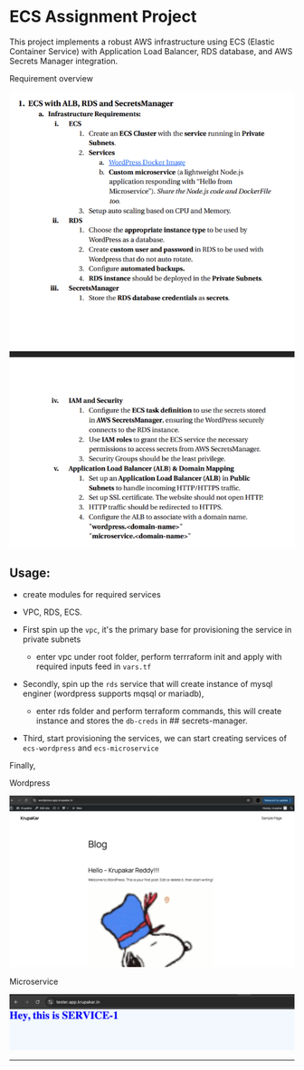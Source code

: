 # ECS Assignment Project

This project implements a robust AWS infrastructure using ECS (Elastic Container Service) with Application Load Balancer, RDS database, and AWS Secrets Manager integration.

Requirement overview

![Assignment](./ecs-microservice/assets/assignment.png)

## Usage:

-  create modules for required services
 - VPC, RDS, ECS.

- First spin up the `vpc`, it's the primary base for provisioning the service in private subnets
  - enter vpc under root folder, perform terrraform init and apply with required inputs feed in `vars.tf`

- Secondly, spin up the `rds` service that will create instance of mysql enginer (wordpress supports mqsql or mariadb),
  - enter rds folder and perform terraform commands, this will create instance and stores the `db-creds` in ## secrets-manager.

- Third, start provisioning the services, we can start creating services of `ecs-wordpress` and `ecs-microservice`

Finally, 

Wordpress

![wordpress](./ecs-wordpress/assets/wordpress-site.png)

Microservice

![microservice](./ecs-microservice/assets/test-site.png)


----
